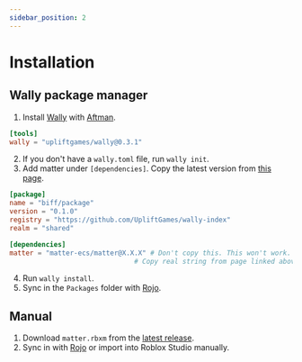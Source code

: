 ```yaml
---
sidebar_position: 2
---
```


# Installation

## Wally package manager

1. Install [Wally](https://wally.run) with [Aftman](https://github.com/lpghatguy/aftman).

```toml title="aftman.toml"
[tools]
wally = "upliftgames/wally@0.3.1"
```

2. If you don't have a `wally.toml` file, run `wally init`.
3. Add matter under `[dependencies]`. Copy the latest version from [this page](https://wally.run/package/evaera/matter).

```toml title="wally.toml"
[package]
name = "biff/package"
version = "0.1.0"
registry = "https://github.com/UpliftGames/wally-index"
realm = "shared"

[dependencies]
matter = "matter-ecs/matter@X.X.X" # Don't copy this. This won't work.
                               # Copy real string from page linked above.
```

4. Run `wally install`.
5. Sync in the `Packages` folder with [Rojo](https://rojo.space).

## Manual

1. Download `matter.rbxm` from the [latest release](https://github.com/evaera/matter/releases/latest).
2. Sync in with [Rojo](https://rojo.space) or import into Roblox Studio manually.
